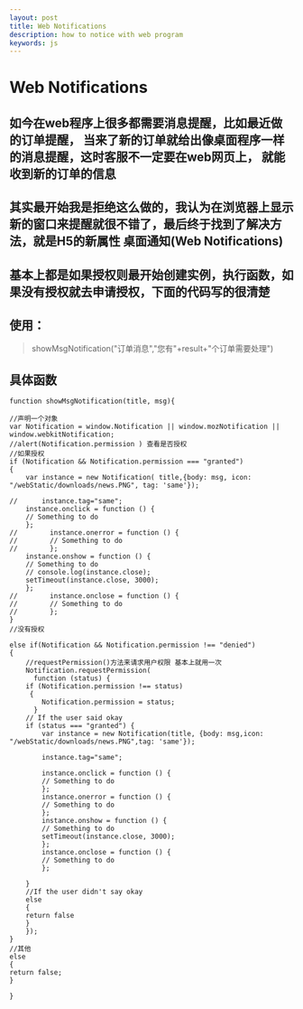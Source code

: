 ```yaml
---
layout: post
title: Web Notifications
description: how to notice with web program
keywords: js
---
```


# Web Notifications

## 如今在web程序上很多都需要消息提醒，比如最近做的订单提醒， 当来了新的订单就给出像桌面程序一样的消息提醒，这时客服不一定要在web网页上， 就能收到新的订单的信息

##  其实最开始我是拒绝这么做的，我认为在浏览器上显示新的窗口来提醒就很不错了，最后终于找到了解决方法，就是H5的新属性 桌面通知(Web Notifications) 
## 基本上都是如果授权则最开始创建实例，执行函数，如果没有授权就去申请授权，下面的代码写的很清楚


##  使用：
>  showMsgNotification("订单消息","您有"+result+"个订单需要处理")

##  具体函数


```
function showMsgNotification(title, msg){

//声明一个对象
var Notification = window.Notification || window.mozNotification || window.webkitNotification;
//alert(Notification.permission ) 查看是否授权
//如果授权
if (Notification && Notification.permission === "granted")
{
    var instance = new Notification( title,{body: msg, icon: "/webStatic/downloads/news.PNG", tag: 'same'});

//      instance.tag="same";
	instance.onclick = function () {
	// Something to do
	};
//        instance.onerror = function () {
//        // Something to do
//        };
	instance.onshow = function () {
	// Something to do
	// console.log(instance.close);
	setTimeout(instance.close, 3000);
	};
//        instance.onclose = function () {
//        // Something to do
//        };
}
//没有授权

else if(Notification && Notification.permission !== "denied")
{
    //requestPermission()方法来请求用户权限 基本上就用一次
    Notification.requestPermission(
      function (status) {
	if (Notification.permission !== status)
	 {
	    Notification.permission = status;
	  }
	// If the user said okay
	if (status === "granted") {
	    var instance = new Notification(title, {body: msg,icon: "/webStatic/downloads/news.PNG",tag: 'same'});

	    instance.tag="same";

	    instance.onclick = function () {
	    // Something to do
	    };
	    instance.onerror = function () {
	    // Something to do
	    };
	    instance.onshow = function () {
	    // Something to do
	    setTimeout(instance.close, 3000);
	    };
	    instance.onclose = function () {
	    // Something to do
	    };

	}
	//If the user didn't say okay
	else
	{
	return false
	}
    });
}
//其他
else
{
return false;
}

}
```

